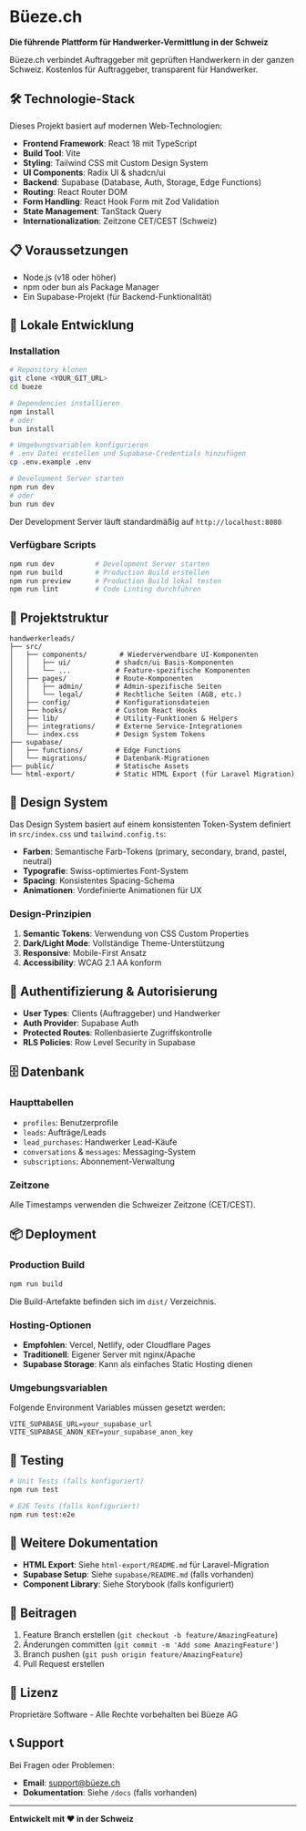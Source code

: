 # Büeze.ch

**Die führende Plattform für Handwerker-Vermittlung in der Schweiz**

Büeze.ch verbindet Auftraggeber mit geprüften Handwerkern in der ganzen Schweiz. Kostenlos für Auftraggeber, transparent für Handwerker.

## 🛠️ Technologie-Stack

Dieses Projekt basiert auf modernen Web-Technologien:

- **Frontend Framework**: React 18 mit TypeScript
- **Build Tool**: Vite
- **Styling**: Tailwind CSS mit Custom Design System
- **UI Components**: Radix UI & shadcn/ui
- **Backend**: Supabase (Database, Auth, Storage, Edge Functions)
- **Routing**: React Router DOM
- **Form Handling**: React Hook Form mit Zod Validation
- **State Management**: TanStack Query
- **Internationalization**: Zeitzone CET/CEST (Schweiz)

## 📋 Voraussetzungen

- Node.js (v18 oder höher)
- npm oder bun als Package Manager
- Ein Supabase-Projekt (für Backend-Funktionalität)

## 🚀 Lokale Entwicklung

### Installation

```bash
# Repository klonen
git clone <YOUR_GIT_URL>
cd bueze

# Dependencies installieren
npm install
# oder
bun install

# Umgebungsvariablen konfigurieren
# .env Datei erstellen und Supabase-Credentials hinzufügen
cp .env.example .env

# Development Server starten
npm run dev
# oder
bun run dev
```

Der Development Server läuft standardmäßig auf `http://localhost:8080`

### Verfügbare Scripts

```bash
npm run dev          # Development Server starten
npm run build        # Production Build erstellen
npm run preview      # Production Build lokal testen
npm run lint         # Code Linting durchführen
```

## 📁 Projektstruktur

```
handwerkerleads/
├── src/
│   ├── components/        # Wiederverwendbare UI-Komponenten
│   │   ├── ui/           # shadcn/ui Basis-Komponenten
│   │   └── ...           # Feature-spezifische Komponenten
│   ├── pages/            # Route-Komponenten
│   │   ├── admin/        # Admin-spezifische Seiten
│   │   └── legal/        # Rechtliche Seiten (AGB, etc.)
│   ├── config/           # Konfigurationsdateien
│   ├── hooks/            # Custom React Hooks
│   ├── lib/              # Utility-Funktionen & Helpers
│   ├── integrations/     # Externe Service-Integrationen
│   └── index.css         # Design System Tokens
├── supabase/
│   ├── functions/        # Edge Functions
│   └── migrations/       # Datenbank-Migrationen
├── public/               # Statische Assets
└── html-export/          # Static HTML Export (für Laravel Migration)
```

## 🎨 Design System

Das Design System basiert auf einem konsistenten Token-System definiert in `src/index.css` und `tailwind.config.ts`:

- **Farben**: Semantische Farb-Tokens (primary, secondary, brand, pastel, neutral)
- **Typografie**: Swiss-optimiertes Font-System
- **Spacing**: Konsistentes Spacing-Schema
- **Animationen**: Vordefinierte Animationen für UX

### Design-Prinzipien

1. **Semantic Tokens**: Verwendung von CSS Custom Properties
2. **Dark/Light Mode**: Vollständige Theme-Unterstützung
3. **Responsive**: Mobile-First Ansatz
4. **Accessibility**: WCAG 2.1 AA konform

## 🔐 Authentifizierung & Autorisierung

- **User Types**: Clients (Auftraggeber) und Handwerker
- **Auth Provider**: Supabase Auth
- **Protected Routes**: Rollenbasierte Zugriffskontrolle
- **RLS Policies**: Row Level Security in Supabase

## 🗄️ Datenbank

### Haupttabellen
- `profiles`: Benutzerprofile
- `leads`: Aufträge/Leads
- `lead_purchases`: Handwerker Lead-Käufe
- `conversations` & `messages`: Messaging-System
- `subscriptions`: Abonnement-Verwaltung

### Zeitzone
Alle Timestamps verwenden die Schweizer Zeitzone (CET/CEST).

## 📦 Deployment

### Production Build

```bash
npm run build
```

Die Build-Artefakte befinden sich im `dist/` Verzeichnis.

### Hosting-Optionen

- **Empfohlen**: Vercel, Netlify, oder Cloudflare Pages
- **Traditionell**: Eigener Server mit nginx/Apache
- **Supabase Storage**: Kann als einfaches Static Hosting dienen

### Umgebungsvariablen

Folgende Environment Variables müssen gesetzt werden:

```
VITE_SUPABASE_URL=your_supabase_url
VITE_SUPABASE_ANON_KEY=your_supabase_anon_key
```

## 🧪 Testing

```bash
# Unit Tests (falls konfiguriert)
npm run test

# E2E Tests (falls konfiguriert)
npm run test:e2e
```

## 📝 Weitere Dokumentation

- **HTML Export**: Siehe `html-export/README.md` für Laravel-Migration
- **Supabase Setup**: Siehe `supabase/README.md` (falls vorhanden)
- **Component Library**: Siehe Storybook (falls konfiguriert)

## 🤝 Beitragen

1. Feature Branch erstellen (`git checkout -b feature/AmazingFeature`)
2. Änderungen committen (`git commit -m 'Add some AmazingFeature'`)
3. Branch pushen (`git push origin feature/AmazingFeature`)
4. Pull Request erstellen

## 📄 Lizenz

Proprietäre Software - Alle Rechte vorbehalten bei Büeze AG

## 📞 Support

Bei Fragen oder Problemen:
- **Email**: support@büeze.ch
- **Dokumentation**: Siehe `/docs` (falls vorhanden)

---

**Entwickelt mit ❤️ in der Schweiz**

